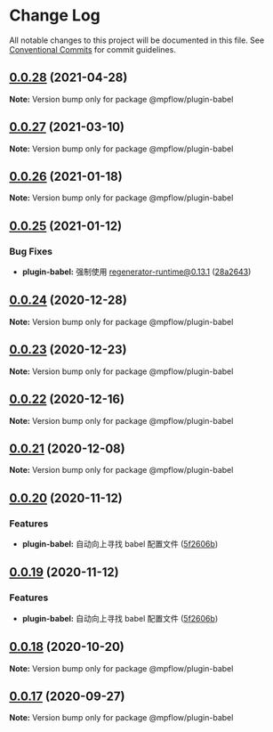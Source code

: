 # Change Log

All notable changes to this project will be documented in this file.
See [Conventional Commits](https://conventionalcommits.org) for commit guidelines.

## [0.0.28](https://github.com/wechat-miniprogram/mpflow/compare/@mpflow/plugin-babel@0.0.27...@mpflow/plugin-babel@0.0.28) (2021-04-28)

**Note:** Version bump only for package @mpflow/plugin-babel

## [0.0.27](https://github.com/wechat-miniprogram/mpflow/compare/@mpflow/plugin-babel@0.0.26...@mpflow/plugin-babel@0.0.27) (2021-03-10)

**Note:** Version bump only for package @mpflow/plugin-babel

## [0.0.26](https://github.com/wechat-miniprogram/mpflow/compare/@mpflow/plugin-babel@0.0.25...@mpflow/plugin-babel@0.0.26) (2021-01-18)

**Note:** Version bump only for package @mpflow/plugin-babel

## [0.0.25](https://github.com/wechat-miniprogram/mpflow/compare/@mpflow/plugin-babel@0.0.24...@mpflow/plugin-babel@0.0.25) (2021-01-12)

### Bug Fixes

- **plugin-babel:** 强制使用 regenerator-runtime@0.13.1 ([28a2643](https://github.com/wechat-miniprogram/mpflow/commit/28a264328ea4f9b2c378816d2bc2d1dbfee46956))

## [0.0.24](https://github.com/wechat-miniprogram/mpflow/compare/@mpflow/plugin-babel@0.0.23...@mpflow/plugin-babel@0.0.24) (2020-12-28)

**Note:** Version bump only for package @mpflow/plugin-babel

## [0.0.23](https://github.com/wechat-miniprogram/mpflow/compare/@mpflow/plugin-babel@0.0.22...@mpflow/plugin-babel@0.0.23) (2020-12-23)

**Note:** Version bump only for package @mpflow/plugin-babel

## [0.0.22](https://github.com/wechat-miniprogram/mpflow/compare/@mpflow/plugin-babel@0.0.21...@mpflow/plugin-babel@0.0.22) (2020-12-16)

**Note:** Version bump only for package @mpflow/plugin-babel

## [0.0.21](https://github.com/wechat-miniprogram/mpflow/compare/@mpflow/plugin-babel@0.0.20...@mpflow/plugin-babel@0.0.21) (2020-12-08)

**Note:** Version bump only for package @mpflow/plugin-babel

## [0.0.20](https://github.com/wechat-miniprogram/mpflow/compare/@mpflow/plugin-babel@0.0.18...@mpflow/plugin-babel@0.0.20) (2020-11-12)

### Features

- **plugin-babel:** 自动向上寻找 babel 配置文件 ([5f2606b](https://github.com/wechat-miniprogram/mpflow/commit/5f2606bce644c0133201b3236db81a935abf8bdf))

## [0.0.19](https://github.com/wechat-miniprogram/mpflow/compare/@mpflow/plugin-babel@0.0.18...@mpflow/plugin-babel@0.0.19) (2020-11-12)

### Features

- **plugin-babel:** 自动向上寻找 babel 配置文件 ([5f2606b](https://github.com/wechat-miniprogram/mpflow/commit/5f2606bce644c0133201b3236db81a935abf8bdf))

## [0.0.18](https://github.com/wechat-miniprogram/mpflow/compare/@mpflow/plugin-babel@0.0.17...@mpflow/plugin-babel@0.0.18) (2020-10-20)

**Note:** Version bump only for package @mpflow/plugin-babel

## [0.0.17](https://github.com/wechat-miniprogram/mpflow/compare/@mpflow/plugin-babel@0.0.16...@mpflow/plugin-babel@0.0.17) (2020-09-27)

**Note:** Version bump only for package @mpflow/plugin-babel
